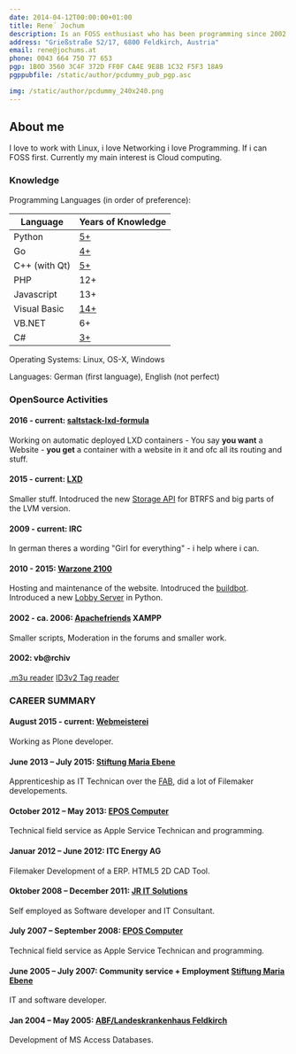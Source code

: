 ```yaml
---
date: 2014-04-12T00:00:00+01:00
title: Rene´ Jochum
description: Is an FOSS enthusiast who has been programming since 2002, currently he loves to develop in Python and Go.
address: "Grießstraße 52/17, 6800 Feldkirch, Austria"
email: rene@jochums.at
phone: 0043 664 750 77 653
pgp: 1B0D 3560 3C4F 372D FF0F CA4E 9E8B 1C32 F5F3 18A9
pgppubfile: /static/author/pcdummy_pub_pgp.asc

img: /static/author/pcdummy_240x240.png
---
```

## About me

I love to work with Linux, i love Networking i love Programming. If i can FOSS first. Currently my main interest is Cloud computing.

### Knowledge

Programming Languages (in order of preference):

Language      | Years of Knowledge
--------------|-------------------------------------------------------------------------
Python        |      [5+](https://github.com/pcdummy/socketrpc)
Go            |      [4+](https://github.com/pcdummy/golxml)
C++ (with Qt) |      [5+](https://github.com/pcdummy/Warzone-QML-Frontend)
PHP           |      12+
Javascript    |      13+
Visual Basic  |      [14+](http://www.vbarchiv.net/tipps/details.php?id=680)
VB.NET        |      6+
C#            |      [3+](https://github.com/pcdummy/SharpFlame)

Operating Systems: Linux, OS-X, Windows

Languages: German (first language), English (not perfect)

### OpenSource Activities

#### 2016 - current: [saltstack-lxd-formula](https://github.com/pcdummy/saltstack-lxd-formula)
Working on automatic deployed LXD containers - You say **you want** a Website - **you get** a container with a website in it and ofc all its routing and stuff.

#### 2015 - current: [LXD](https://linuxcontainers.org/lxd/)
Smaller stuff.
Intodruced the new [Storage API](https://github.com/lxc/lxd/commits?author=pcdummy) for BTRFS and big parts of the LVM version.

#### 2009 - current: IRC
In german theres a wording "Girl for everything" - i help where i can.

#### 2010 - 2015: [Warzone 2100](http://www.wz2100.net/)
Hosting and maintenance of the website.
Intodruced the [buildbot](http://buildbot.wz2100.net/).
Introduced a new [Lobby Server](https://github.com/pcdummy/wzlobbyserver-ng) in Python.

#### 2002 - ca. 2006: [Apachefriends](https://www.apachefriends.org) XAMPP
Smaller scripts, Moderation in the forums and smaller work.

#### 2002: vb@rchiv
[.m3u reader](http://www.vbarchiv.net/tipps/details.php?id=680)
[ID3v2 Tag reader](http://www.vbarchiv.net/tipps/details.php?id=676)

### CAREER SUMMARY

#### August 2015 - current: [Webmeisterei](https://webmeisterei.com)
Working as Plone developer.

#### June 2013 – July 2015: [Stiftung Maria Ebene](http://mariaebene.at)
Apprenticeship as IT Technican over the [FAB](http://www.fab.at), did a lot of Filemaker developements.

#### October 2012 – May 2013: [EPOS Computer](https://www.eposcomputer.com/)
Technical field service as Apple Service Technican and programming.

#### Januar 2012 – June 2012: ITC Energy AG
Filemaker Development of a ERP.
HTML5 2D CAD Tool.

#### Oktober 2008 – December 2011: [JR IT Solutions](http://jrit.at)
Self employed as Software developer and IT Consultant.

#### July 2007 – September 2008: [EPOS Computer](https://www.eposcomputer.com/)
Technical field service as Apple Service Technican and programming.

#### June 2005 – July 2007: Community service + Employment [Stiftung Maria Ebene](http://mariaebene.at)
IT and software developer.

#### Jan 2004 – May 2005: [ABF/Landeskrankenhaus Feldkirch](http://www.lkhf.at/)
Development of MS Access Databases.
